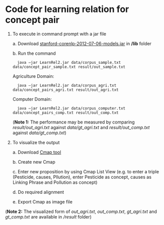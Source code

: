 # Code for learning relation for concept pair

1. To execute in command prompt with a jar file
  
   a. Download [stanford-corenlp-2012-07-06-models.jar](https://github.com/evandrix/stanford-corenlp/raw/master/stanford-corenlp-2012-07-06-models.jar) in **/lib** folder
  
   b. Run the command
	   
	     java –jar LearnRel2.jar data/corpus_sample.txt data/concept_pair_sample.txt result/out_sample.txt

      Agriculture Domain:
	
	     java –jar LearnRel2.jar data/corpus_agri.txt data/concept_pairs_agri.txt result/out_agri.txt

      Computer Domain:

	     java –jar LearnRel2.jar data/corpus_computer.txt data/concept_pairs_comp.txt result/out_comp.txt


	(**Note 1:** The performance may be measured by comparing *result/out_agri.txt* against *data/gt_agri.txt* and 	*result/out_comp.txt* against *data/gt_comp.txt*)

2. To visualize the output

   a. Download [Cmap tool](http://cmap.ihmc.us/) 
   
   b. Create new Cmap
   
   c. Enter new proposition by using Cmap List View (e.g. to enter a triple (Pesticide, causes, Pllution), enter Pesticide as concept, causes as Linking Phrase and Pollution as concept)
   
   d. Do required alignment
   
   e. Export Cmap as image file 
   
 (**Note 2:** The visualized form of *out_agri.txt*, *out_comp.txt*, *gt_agri.txt* and *gt_comp.txt* are available in */result* folder)  
   
   	

